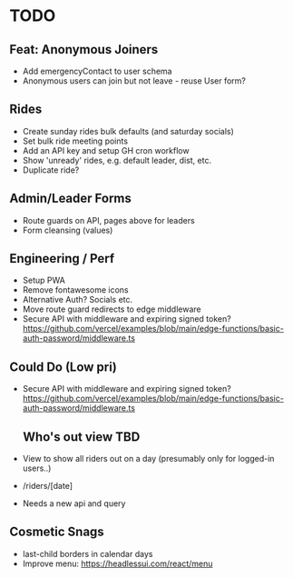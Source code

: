 # TODO

## Feat: Anonymous Joiners

- Add emergencyContact to user schema
- Anonymous users can join but not leave - reuse User form?

## Rides

- Create sunday rides bulk defaults (and saturday socials)
- Set bulk ride meeting points
- Add an API key and setup GH cron workflow
- Show 'unready' rides, e.g. default leader, dist, etc.
- Duplicate ride?

## Admin/Leader Forms

- Route guards on API, pages above for leaders
- Form cleansing (values)

## Engineering / Perf

- Setup PWA
- Remove fontawesome icons
- Alternative Auth? Socials etc.
- Move route guard redirects to edge middleware
- Secure API with middleware and expiring signed token?
  https://github.com/vercel/examples/blob/main/edge-functions/basic-auth-password/middleware.ts

## Could Do (Low pri)

- Secure API with middleware and expiring signed token?
  https://github.com/vercel/examples/blob/main/edge-functions/basic-auth-password/middleware.ts

  ## Who's out view TBD

- View to show all riders out on a day (presumably only for logged-in users..)
- /riders/[date]
- Needs a new api and query

## Cosmetic Snags

- last-child borders in calendar days
- Improve menu: https://headlessui.com/react/menu
